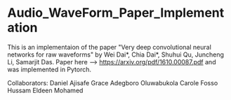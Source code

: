 # Audio_WaveForm_Paper_Implementation

This is an implementaion of the paper "Very deep convolutional neural networks for raw waveforms" by Wei Dai*, Chia Dai*, Shuhui Qu, Juncheng Li, Samarjit Das. Paper here --> https://arxiv.org/pdf/1610.00087.pdf and was implemented in Pytorch.



Collaborators:
Daniel Ajisafe 
Grace Adegboro Oluwabukola 
Carole Fosso 
Hussam Eldeen Mohamed


